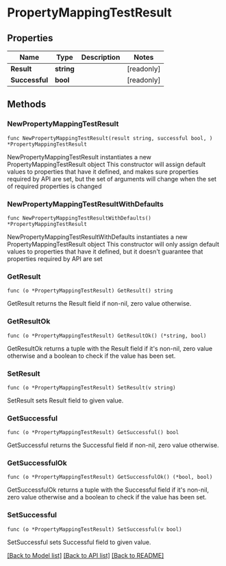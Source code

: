 # PropertyMappingTestResult

## Properties

Name | Type | Description | Notes
------------ | ------------- | ------------- | -------------
**Result** | **string** |  | [readonly] 
**Successful** | **bool** |  | [readonly] 

## Methods

### NewPropertyMappingTestResult

`func NewPropertyMappingTestResult(result string, successful bool, ) *PropertyMappingTestResult`

NewPropertyMappingTestResult instantiates a new PropertyMappingTestResult object
This constructor will assign default values to properties that have it defined,
and makes sure properties required by API are set, but the set of arguments
will change when the set of required properties is changed

### NewPropertyMappingTestResultWithDefaults

`func NewPropertyMappingTestResultWithDefaults() *PropertyMappingTestResult`

NewPropertyMappingTestResultWithDefaults instantiates a new PropertyMappingTestResult object
This constructor will only assign default values to properties that have it defined,
but it doesn't guarantee that properties required by API are set

### GetResult

`func (o *PropertyMappingTestResult) GetResult() string`

GetResult returns the Result field if non-nil, zero value otherwise.

### GetResultOk

`func (o *PropertyMappingTestResult) GetResultOk() (*string, bool)`

GetResultOk returns a tuple with the Result field if it's non-nil, zero value otherwise
and a boolean to check if the value has been set.

### SetResult

`func (o *PropertyMappingTestResult) SetResult(v string)`

SetResult sets Result field to given value.


### GetSuccessful

`func (o *PropertyMappingTestResult) GetSuccessful() bool`

GetSuccessful returns the Successful field if non-nil, zero value otherwise.

### GetSuccessfulOk

`func (o *PropertyMappingTestResult) GetSuccessfulOk() (*bool, bool)`

GetSuccessfulOk returns a tuple with the Successful field if it's non-nil, zero value otherwise
and a boolean to check if the value has been set.

### SetSuccessful

`func (o *PropertyMappingTestResult) SetSuccessful(v bool)`

SetSuccessful sets Successful field to given value.



[[Back to Model list]](../README.md#documentation-for-models) [[Back to API list]](../README.md#documentation-for-api-endpoints) [[Back to README]](../README.md)


